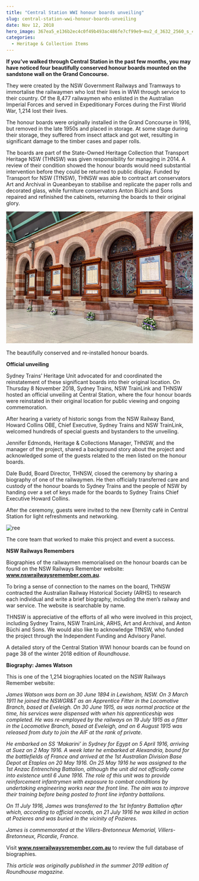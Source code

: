 ```yaml
---
title: "Central Station WWI honour boards unveiling"
slug: central-station-wwi-honour-boards-unveiling
date: Nov 12, 2018
hero_image: 367ea5_e136b2ec4c0f49b493ac486fe7cf99e9~mv2_d_3632_2560_s_4_2.jpg
categories:
  - Heritage & Collection Items
---
```



**If you’ve walked through Central Station in the past few months, you may have noticed four beautifully conserved honour boards mounted on the sandstone wall on the Grand Concourse.**

They were created by the NSW Government Railways and Tramways to immortalise the railwaymen who lost their lives in WWI through service to their country. Of the 8,477 railwaymen who enlisted in the Australian Imperial Forces and served in Expeditionary Forces during the First World War, 1,214 lost their lives.

The honour boards were originally installed in the Grand Concourse in 1916, but removed in the late 1950s and placed in storage. At some stage during their storage, they suffered from insect attack and got wet, resulting in significant damage to the timber cases and paper rolls.

The boards are part of the State-Owned Heritage Collection that Transport Heritage NSW (THNSW) was given responsibility for managing in 2014. A review of their condition showed the honour boards would need substantial intervention before they could be returned to public display. Funded by Transport for NSW (TfNSW), THNSW was able to contract art conservators Art and Archival in Queanbeyan to stabilise and replicate the paper rolls and decorated glass, while furniture conservators Anton Büchi and Sons repaired and refinished the cabinets, returning the boards to their original glory.

![ree](367ea5_e136b2ec4c0f49b493ac486fe7cf99e9~mv2_d_3632_2560_s_4_2.jpg)

The beautifully conserved and re-installed honour boards.

**Official unveiling**

Sydney Trains’ Heritage Unit advocated for and coordinated the reinstatement of these significant boards into their original location. On Thursday 8 November 2018, Sydney Trains, NSW TrainLink and THNSW hosted an official unveiling at Central Station, where the four honour boards were reinstated in their original location for public viewing and ongoing commemoration.

After hearing a variety of historic songs from the NSW Railway Band, Howard Collins OBE, Chief Executive, Sydney Trains and NSW TrainLink, welcomed hundreds of special guests and bystanders to the unveiling.

Jennifer Edmonds, Heritage & Collections Manager, THNSW, and the manager of the project, shared a background story about the project and acknowledged some of the guests related to the men listed on the honour boards.

Dale Budd, Board Director, THNSW, closed the ceremony by sharing a biography of one of the railwaymen. He then officially transferred care and custody of the honour boards to Sydney Trains and the people of NSW by handing over a set of keys made for the boards to Sydney Trains Chief Executive Howard Collins.

After the ceremony, guests were invited to the new Eternity café in Central Station for light refreshments and networking.

![ree](367ea5_091ab5fb1e2c446c87c40e548f210515~mv2_d_4896_3264_s_4_2.jpg)

The core team that worked to make this project and event a success.

**NSW Railways Remembers**

Biographies of the railwaymen memorialised on the honour boards can be found on the NSW Railways Remember website: **www.nswrailwaysremember.com.au**.

To bring a sense of connection to the names on the board, THNSW contracted the Australian Railway Historical Society (ARHS) to research each individual and write a brief biography, including the men’s railway and war service. The website is searchable by name.

THNSW is appreciative of the efforts of all who were involved in this project, including Sydney Trains, NSW TrainLink, ARHS, Art and Archival, and Anton Büchi and Sons. We would also like to acknowledge TfNSW, who funded the project through the Independent Funding and Advisory Panel.

A detailed story of the Central Station WWI honour boards can be found on page 38 of the winter 2018 edition of *Roundhouse*.

**Biography: James Watson**

This is one of the 1,214 biographies located on the NSW Railways Remember website:

*James Watson was born on 30 June 1894 in Lewisham, NSW. On 3 March 1911 he joined the NSWGR&T as an Apprentice Fitter in the Locomotive Branch, based at Eveleigh. On 30 June 1915, as was normal practice at the time, his services were dispensed with when his apprenticeship was completed. He was re-employed by the railways on 19 July 1915 as a fitter in the Locomotive Branch, based at Eveleigh, and on 6 August 1915 was released from duty to join the AIF at the rank of private.*

*He embarked on SS ‘Makarini’ in Sydney for Egypt on 5 April 1916, arriving at Suez on 2 May 1916. A week later he embarked at Alexandria, bound for the battlefields of France and arrived at the 1st Australian Division Base Depot at Etaples on 20 May 1916. On 25 May 1916 he was assigned to the 1st Anzac Entrenching Battalion, although the unit did not officially come into existence until 6 June 1916. The role of this unit was to provide reinforcement infantrymen with exposure to combat conditions by undertaking engineering works near the front line. The aim was to improve their training before being posted to front line infantry battalions.*

*On 11 July 1916, James was transferred to the 1st Infantry Battalion after which, according to official records, on 21 July 1916 he was killed in action at Pozieres and was buried in the vicinity of Pozieres.*

*James is commemorated at the Villers-Bretonneux Memorial, Villers-Bretonneux, Picardie, France.*

Visit **www.nswrailwaysremember.com.au** to review the full database of biographies.

*This article was originally published in the summer 2019 edition of Roundhouse magazine.*
